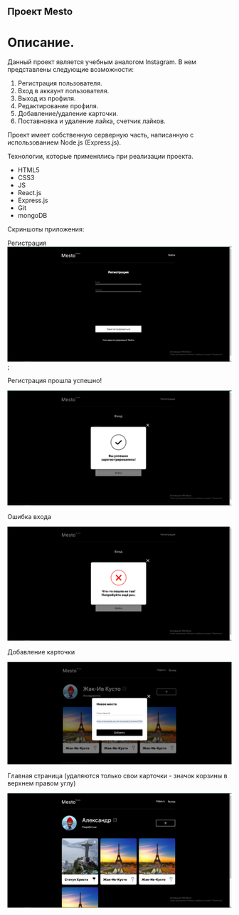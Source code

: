 ## Проект Mesto

# Описание.

Данный проект является учебным аналогом Instagram. В нем представлены следующие возможности:

1. Регистрация пользователя.
2. Вход в аккаунт пользователя.
3. Выход из профиля.
4. Редактирование профиля.
5. Добавление/удаление карточки.
6. Поставновка и удаление лайка, счетчик лайков.

Проект имеет собственную серверную часть, написанную с использованием Node.js (Express.js).

Технологии, которые применялись при реализации проекта.

- HTML5
- CSS3
- JS
- React.js
- Express.js
- Git
- mongoDB

Скриншоты приложения: 

Регистрация
![Регистрация](SignUpPage.png);

Регистрация прошла успешно!

![Success](SignUpSuccess.png)

Ошибка входа

![Error](ErrorLogin.png)

Добавление карточки

![AddCard](AddNewCard.png)

Главная страница (удаляются только свои карточки - значок корзины в верхнем правом углу)

![Page](Page.png)
